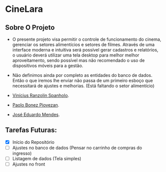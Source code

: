 
# CineLara
## Sobre O Projeto

-  O presente projeto visa permitir o controle de funcionamento do cinema, gerenciar os
setores alimentícios e setores de filmes. Através de uma interface moderna e intuitiva será
possível gerar cadastros e relatórios, o usuário deverá utilizar uma tela desktop para melhor
melhor aproveitamento, sendo possível mas não recomendado o uso de dispositivos móveis
para a gestão.<br> 
- Não definimos ainda por completo as entidades do banco de dados. Então o que iremos lhe
enviar não passa de um primeiro esboço que necessitará de ajustes e melhorias. (Está
faltando o setor alimentício)

- [Vinícius Ranzolin Spanholo](160857@upf.br).
- [Paolo Bonez Piovezan](161692@upf.br).
- [José Eduardo Mendes](183153@upf.br).


## Tarefas Futuras:
- [x] Início do Repositório
- [ ] Ajustes no banco de dados (Pensar no carrinho de compras do ingresso)
- [ ] Listagem de dados (Tela simples)
- [ ] Ajustes no front

